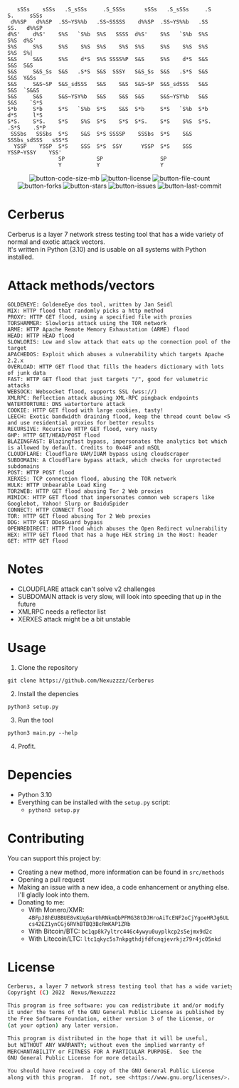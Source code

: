 ```
   sSSs    sSSs   .S_sSSs     .S_SSSs      sSSs   .S_sSSs     .S       S.     sSSs  
 d%%SP   d%%SP  .SS~YS%%b   .SS~SSSSS    d%%SP  .SS~YS%%b   .SS       SS.   d%%SP  
d%S'    d%S'    S%S   `S%b  S%S   SSSS  d%S'    S%S   `S%b  S%S       S%S  d%S'    
S%S     S%S     S%S    S%S  S%S    S%S  S%S     S%S    S%S  S%S       S%S  S%|     
S&S     S&S     S%S    d*S  S%S SSSS%P  S&S     S%S    d*S  S&S       S&S  S&S     
S&S     S&S_Ss  S&S   .S*S  S&S  SSSY   S&S_Ss  S&S   .S*S  S&S       S&S  Y&Ss    
S&S     S&S~SP  S&S_sdSSS   S&S    S&S  S&S~SP  S&S_sdSSS   S&S       S&S  `S&&S   
S&S     S&S     S&S~YSY%b   S&S    S&S  S&S     S&S~YSY%b   S&S       S&S    `S*S  
S*b     S*b     S*S   `S%b  S*S    S&S  S*b     S*S   `S%b  S*b       d*S     l*S  
S*S.    S*S.    S*S    S%S  S*S    S*S  S*S.    S*S    S%S  S*S.     .S*S    .S*P  
 SSSbs   SSSbs  S*S    S&S  S*S SSSSP    SSSbs  S*S    S&S   SSSbs_sdSSS   sSS*S   
  YSSP    YSSP  S*S    SSS  S*S  SSY      YSSP  S*S    SSS    YSSP~YSSY    YSS'    
                SP          SP                  SP                                 
                Y           Y                   Y                                  
```                                                                                

<!-- yes i did steal some of these from MHDDoS, lel -->
<p align="center">
    <img alt="button-code-size-mb" src="https://img.shields.io/github/languages/code-size/Nexuzzzz/Cerberus" />
    <img alt="button-license" src="https://img.shields.io/github/license/Nexuzzzz/Cerberus">
    <img alt="button-file-count" src="https://img.shields.io/github/directory-file-count/Nexuzzzz/Cerberus">
    <img alt="button-forks" src="https://img.shields.io/github/forks/Nexuzzzz/Cerberus">
    <img alt="button-stars" src="https://img.shields.io/github/stars/Nexuzzzz/Cerberus">
    <img alt="button-issues" src="https://img.shields.io/github/issues/Nexuzzzz/Cerberus">
    <img alt="button-last-commit" src="https://img.shields.io/github/last-commit/Nexuzzzz/Cerberus/main">
</p>

# Cerberus
Cerberus is a layer 7 network stress testing tool that has a wide variety of normal and exotic attack vectors. <br>
It's written in Python (3.10) and is usable on all systems with Python installed.

# Attack methods/vectors
```
GOLDENEYE: GoldeneEye dos tool, written by Jan Seidl
MIX: HTTP flood that randomly picks a http method
PROXY: HTTP GET flood, using a specified file with proxies
TORSHAMMER: Slowloris attack using the TOR network
ARME: HTTP Apache Remote Memory Exhaustation (ARME) flood
HEAD: HTTP HEAD flood
SLOWLORIS: Low and slow attack that eats up the connection pool of the target
APACHEDOS: Exploit which abuses a vulnerability which targets Apache 2.2.x
OVERLOAD: HTTP GET flood that fills the headers dictionary with lots of junk data
FAST: HTTP GET flood that just targets "/", good for volumetric attacks
WEBSOCK: Websocket flood, supports SSL (wss://)
XMLRPC: Reflection attack abusing XML-RPC pingback endpoints
WATERTORTURE: DNS watertorture attack
COOKIE: HTTP GET flood with large cookies, tasty!
LEECH: Exotic bandwidth draining flood, keep the thread count below <5 and use residential proxies for better results
RECURSIVE: Recursive HTTP GET flood, very nasty
GHP: HTTP GET/HEAD/POST flood
BLAZINGFAST: Blazingfast bypass, impersonates the analytics bot which is allowed by default. Credits to 0x44F and mSQL
CLOUDFLARE: Cloudflare UAM/IUAM bypass using cloudscraper
SUBDOMAIN: A Cloudflare bypass attack, which checks for unprotected subdomains
POST: HTTP POST flood
XERXES: TCP connection flood, abusing the TOR network
HULK: HTTP Unbearable Load King
TOR2WEB: HTTP GET flood abusing Tor 2 Web proxies
MIMICK: HTTP GET flood that impersonates common web scrapers like Googlebot, Yahoo! Slurp or BaiduSpider
CONNECT: HTTP CONNECT flood
TOR: HTTP GET flood abusing Tor 2 Web proxies
DDG: HTTP GET DDoSGuard bypass
OPENREDIRECT: HTTP flood which abuses the Open Redirect vulnerability
HEX: HTTP GET flood that has a huge HEX string in the Host: header
GET: HTTP GET flood
```

# Notes
- CLOUDFLARE attack can't solve v2 challenges
- SUBDOMAIN attack is very slow, will look into speeding that up in the future
- XMLRPC needs a reflector list
- XERXES attack might be a bit unstable

# Usage
1. Clone the repository
```
git clone https://github.com/Nexuzzzz/Cerberus
```

2. Install the depencies
```
python3 setup.py
```

3. Run the tool
```
python3 main.py --help
```

4. Profit.

# Depencies
- Python 3.10
- Everything can be installed with the `setup.py` script:
    - `python3 setup.py`

# Contributing
You can support this project by:
 - Creating a new method, more information can be found in `src/methods`
 - Opening a pull request
 - Making an issue with a new idea, a code enhancement or anything else. I'll gladly look into them.
 - Donating to me:
    <!--Monero FTW-->
    - With Monero/XMR: `4BFpJ8hEUBBUE8vKUq6arUhRNkmQbPFMG38tDJHroAiTcENF2oCjYgoeHRJg6ULcs42EZ1ynCGj6RVhBTBQ3BcRmKAP1ZRb`
    - With Bitcoin/BTC: `bc1qp8k7yltrc446c4ywyu0uyplkcp2s5ejmx9d2c`
    - With Litecoin/LTC: `ltc1qkyc5s7nkpgthdjfdfcnqjevrkjz79r4jc05nkd`

# License
```sh
Cerberus, a layer 7 network stress testing tool that has a wide variety of normal and exotic attack vectors.
Copyright (C) 2022  Nexus/Nexuzzzz

This program is free software: you can redistribute it and/or modify
it under the terms of the GNU General Public License as published by
the Free Software Foundation, either version 3 of the License, or
(at your option) any later version.

This program is distributed in the hope that it will be useful,
but WITHOUT ANY WARRANTY; without even the implied warranty of
MERCHANTABILITY or FITNESS FOR A PARTICULAR PURPOSE.  See the
GNU General Public License for more details.

You should have received a copy of the GNU General Public License
along with this program.  If not, see <https://www.gnu.org/licenses/>.
```
